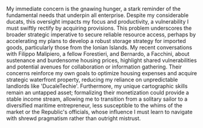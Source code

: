My immediate concern is the gnawing hunger, a stark reminder of the fundamental needs that underpin all enterprise. Despite my considerable ducats, this oversight impacts my focus and productivity, a vulnerability I must swiftly rectify by acquiring provisions. This problem underscores the broader strategic imperative to secure reliable resource access, perhaps by accelerating my plans to develop a robust storage strategy for imported goods, particularly those from the Ionian Islands. My recent conversations with Filippo Malipiero, a fellow Forestieri, and Bernardo, a Facchini, about sustenance and burdensome housing prices, highlight shared vulnerabilities and potential avenues for collaboration or information gathering. Their concerns reinforce my own goals to optimize housing expenses and acquire strategic waterfront property, reducing my reliance on unpredictable landlords like 'DucaleTechie'. Furthermore, my unique cartographic skills remain an untapped asset; formalizing their monetization could provide a stable income stream, allowing me to transition from a solitary sailor to a diversified maritime entrepreneur, less susceptible to the whims of the market or the Republic's officials, whose influence I must learn to navigate with shrewd pragmatism rather than outright mistrust.
